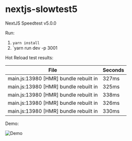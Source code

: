 # nextjs-slowtest5
NextJS Speedtest v5.0.0

Run:
1) `yarn install`
2) `yarn run dev -p 3001

Hot Reload test results:

File | Seconds
--- | ---
main.js:13980 [HMR] bundle rebuilt in | 327ms
main.js:13980 [HMR] bundle rebuilt in | 325ms
main.js:13980 [HMR] bundle rebuilt in | 338ms
main.js:13980 [HMR] bundle rebuilt in | 326ms
main.js:13980 [HMR] bundle rebuilt in | 330ms

Demo:

![Demo](https://raw.githubusercontent.com/plag/nextjs-slowtest5/master/next5.gif)

